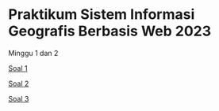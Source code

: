 # Praktikum Sistem Informasi Geografis Berbasis Web 2023

Minggu 1 dan 2

<a href="/sigweb/M1_2_Soal_1.html">Soal 1</a>

<a href="/sigweb/M1_2_Soal_2.html">Soal 2</a>

<a href="https://muhammadrafihakimi.wixsite.com/my-site.com">Soal 3</a>
